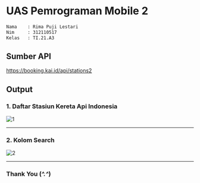 # UAS Pemrograman Mobile 2

```bash
Nama    : Rima Puji Lestari
Nim     : 312110517
Kelas   : TI.21.A3
```

## Sumber API

https://booking.kai.id/api/stations2

## Output

### 1. Daftar Stasiun Kereta Api Indonesia

![1](https://github.com/rimapuji/daftar-stasiun/assets/118242692/600906bb-2e7f-4bb3-a286-469d80a638f2)

<hr>

### 2. Kolom Search

![2](https://github.com/rimapuji/daftar-stasiun/assets/118242692/bf75864c-471e-47e8-80fd-8fae6d5f6a28)

<hr>

### Thank You (_^.^_)
